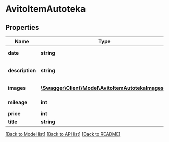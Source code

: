 # AvitoItemAutoteka

## Properties
Name | Type | Description | Notes
------------ | ------------- | ------------- | -------------
**date** | **string** | Дата подачи | [optional] 
**description** | **string** | Описание от продавца | [optional] 
**images** | [**\Swagger\Client\Model\AvitoItemAutotekaImages[]**](AvitoItemAutotekaImages.md) | Фото из объявления | [optional] 
**mileage** | **int** | Пробег из объявления | [optional] 
**price** | **int** | Цена | [optional] 
**title** | **string** | Заголовок | [optional] 

[[Back to Model list]](../../README.md#documentation-for-models) [[Back to API list]](../../README.md#documentation-for-api-endpoints) [[Back to README]](../../README.md)

